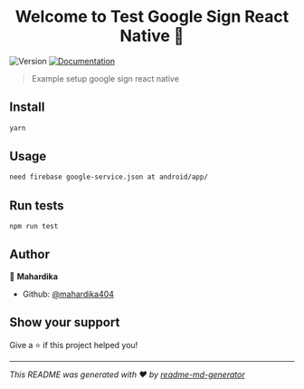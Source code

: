 <h1 align="center">Welcome to Test Google Sign React Native 👋</h1>
<p>
  <img alt="Version" src="https://img.shields.io/badge/version-0.0.1-blue.svg?cacheSeconds=2592000" />
  <a href="https://github.com/react-native-community/react-native-google-signin">
    <img alt="Documentation" src="https://img.shields.io/badge/documentation-yes-brightgreen.svg" target="_blank" />
  </a>
</p>

> Example setup google sign react native

## Install

```sh
yarn
```

## Usage

```sh
need firebase google-service.json at android/app/
```

## Run tests

```sh
npm run test
```

## Author

👤 **Mahardika**

* Github: [@mahardika404](https://github.com/mahardika404)

## Show your support

Give a ⭐️ if this project helped you!

***
_This README was generated with ❤️ by [readme-md-generator](https://github.com/kefranabg/readme-md-generator)_